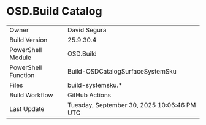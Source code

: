 ﻿# OSD.Build Catalog

| | |
|-|-|
| Owner | David Segura |
| Build Version | 25.9.30.4 |
| PowerShell Module | OSD.Build |
| PowerShell Function | Build-OSDCatalogSurfaceSystemSku |
| Files | build-systemsku.* |
| Build Workflow | GitHub Actions |
| Last Update | Tuesday, September 30, 2025 10:06:46 PM UTC |
